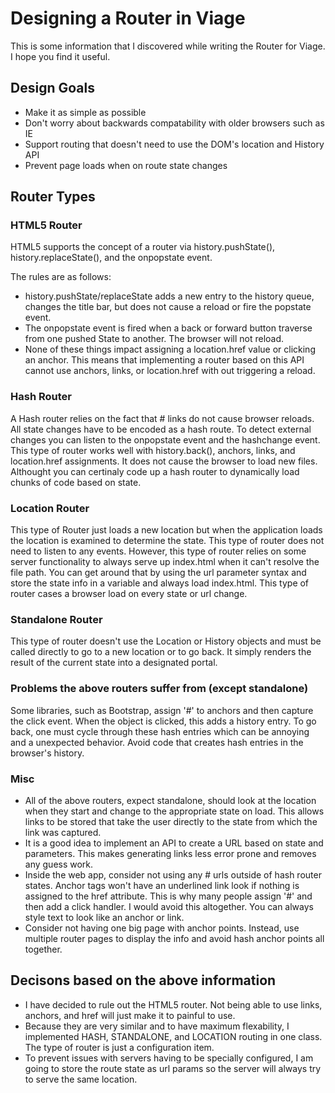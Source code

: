 # Designing a Router in Viage
This is some information that I discovered while writing the Router for Viage. I hope you find it useful.

## Design Goals
* Make it as simple as possible
* Don't worry about backwards compatability with older browsers such as IE
* Support routing that doesn't need to use the DOM's location and History API
* Prevent page loads when on route state changes

## Router Types
### HTML5 Router
HTML5 supports the concept of a router via history.pushState(), history.replaceState(), and the onpopstate event.

The rules are as follows:
- history.pushState/replaceState adds a new entry to the history queue, changes the title bar, but does not cause a reload or fire the popstate event.
- The onpopstate event is fired when a back or forward button traverse from one pushed State to another. The browser will not reload.
- None of these things impact assigning a location.href value or clicking an anchor. This means that implementing a router based on this API cannot use anchors, links, or location.href with out triggering a reload.

### Hash Router
A Hash router relies on the fact that # links do not cause browser reloads. All state changes have to be encoded as a hash route. To detect external changes you can listen to the onpopstate event and the hashchange event. This type of router works well with history.back(), anchors, links, and location.href assignments. It does not cause the browser to load new files. Althought you can certinaly code up a hash router to dynamically load chunks of code based on state.

### Location Router
This type of Router just loads a new location but when the application loads the location is examined to determine the state. This type of router does not need to listen to any events. However, this type of router relies on some server functionality to always serve up index.html when it can't resolve the file path. You can get around that by using the url parameter syntax and store the state info in a variable and always load index.html. This type of router cases a browser load on every state or url change.

### Standalone Router
This type of router doesn't use the Location or History objects and must be called directly to go to a new location or to go back. It simply renders the result of the current state into a designated portal.

### Problems the above routers suffer from (except standalone)
Some libraries, such as Bootstrap, assign '#' to anchors and then capture the click event. When the object is clicked, this adds a history entry. To go back, one must cycle through these hash entries which can be annoying and a unexpected behavior. Avoid code that creates hash entries in the browser's history.

### Misc
- All of the above routers, expect standalone, should look at the location when they start and change to the appropriate state on load. This allows links to be stored that take the user directly to the state from which the link was captured.
- It is a good idea to implement an API to create a URL based on state and parameters. This makes generating links less error prone and removes any guess work.
- Inside the web app, consider not using any # urls outside of hash router states. Anchor tags won't have an underlined link look if nothing is assigned to the href attribute. This is why many people assign '#' and then add a click handler. I would avoid this altogether. You can always style text to look like an anchor or link.
- Consider not having one big page with anchor points. Instead, use multiple router pages to display the info and avoid hash anchor points all together.

## Decisons based on the above information
- I have decided to rule out the HTML5 router. Not being able to use links, anchors, and href will just make it to painful to use.
- Because they are very similar and to have maximum flexability, I implemented HASH, STANDALONE, and LOCATION routing in one class. The type of router is just a configuration item.
- To prevent issues with servers having to be specially configured, I am going to store the route state as url params so the server will always try to serve the same location.


